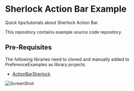 # Sherlock Action Bar Example

Quick tips/tutorials about Sherlock Action Bar.

This repository contains example source code repository.


## Pre-Requisites

The following libraries need to cloned and manually added to PreferenceExamples as library projects.

 * [ActionBarSherlock](https://github.com/JakeWharton/ActionBarSherlock)
 
![ScreenShot](https://github.com/gabrielemariotti/androiddev/raw/master/TestAbsProject/Example1.gif)
